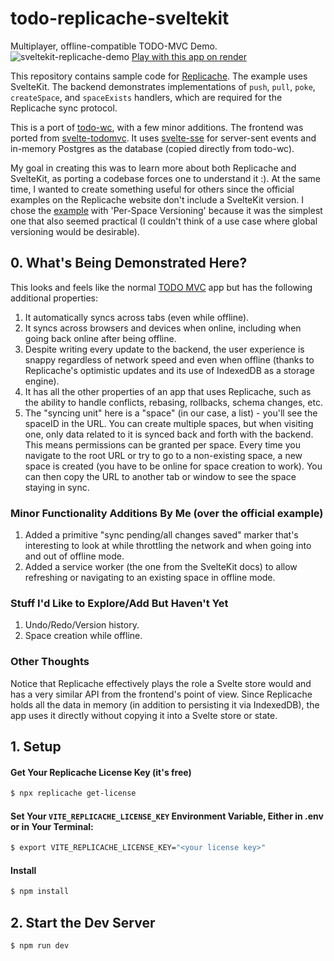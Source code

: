 # todo-replicache-sveltekit

Multiplayer, offline-compatible TODO-MVC Demo.
![sveltekit-replicache-demo](https://github.com/isaacHagoel/todo-replicache-sveltekit/assets/20507787/11b5ae10-049d-4cc7-82bf-45d8287701f0)
[Play with this app on render](https://todo-replicache-sveltekit.onrender.com/)

This repository contains sample code for [Replicache](https://replicache.dev/). The example uses SvelteKit. The backend demonstrates implementations of `push`, `pull`, `poke`, `createSpace`, and `spaceExists` handlers, which are required for the Replicache sync protocol.

This is a port of [todo-wc](https://github.com/rocicorp/todo-wc), with a few minor additions. The frontend was ported from [svelte-todomvc](https://github.com/sveltejs/svelte-todomvc). It uses [svelte-sse](https://github.com/razshare/sveltekit-sse) for server-sent events and in-memory Postgres as the database (copied directly from todo-wc).

My goal in creating this was to learn more about both Replicache and SvelteKit, as porting a codebase forces one to understand it :). At the same time, I wanted to create something useful for others since the official examples on the Replicache website don't include a SvelteKit version. I chose the [example](https://doc.replicache.dev/examples/todo) with 'Per-Space Versioning' because it was the simplest one that also seemed practical (I couldn't think of a use case where global versioning would be desirable).

## 0. What's Being Demonstrated Here?

This looks and feels like the normal [TODO MVC](https://todomvc.com/) app but has the following additional properties:

1. It automatically syncs across tabs (even while offline).
2. It syncs across browsers and devices when online, including when going back online after being offline.
3. Despite writing every update to the backend, the user experience is snappy regardless of network speed and even when offline (thanks to Replicache's optimistic updates and its use of IndexedDB as a storage engine).
4. It has all the other properties of an app that uses Replicache, such as the ability to handle conflicts, rebasing, rollbacks, schema changes, etc.
5. The "syncing unit" here is a "space" (in our case, a list) - you'll see the spaceID in the URL. You can create multiple spaces, but when visiting one, only data related to it is synced back and forth with the backend. This means permissions can be granted per space. Every time you navigate to the root URL or try to go to a non-existing space, a new space is created (you have to be online for space creation to work). You can then copy the URL to another tab or window to see the space staying in sync.

### Minor Functionality Additions By Me (over the official example)

1. Added a primitive "sync pending/all changes saved" marker that's interesting to look at while throttling the network and when going into and out of offline mode.
2. Added a service worker (the one from the SvelteKit docs) to allow refreshing or navigating to an existing space in offline mode.

### Stuff I'd Like to Explore/Add But Haven't Yet

1. Undo/Redo/Version history.
2. Space creation while offline.

### Other Thoughts

Notice that Replicache effectively plays the role a Svelte store would and has a very similar API from the frontend's point of view. Since Replicache holds all the data in memory (in addition to persisting it via IndexedDB), the app uses it directly without copying it into a Svelte store or state.

## 1. Setup

#### Get Your Replicache License Key (it's free)

```bash
$ npx replicache get-license
```

#### Set Your `VITE_REPLICACHE_LICENSE_KEY` Environment Variable, Either in .env or in Your Terminal:

```bash
$ export VITE_REPLICACHE_LICENSE_KEY="<your license key>"
```

#### Install

```bash
$ npm install
```

## 2. Start the Dev Server

```bash
$ npm run dev
```
